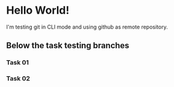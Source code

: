 # Hello World!

I'm testing git in CLI mode and using github as remote repository.

## Below the task testing branches
### Task 01
### Task 02
